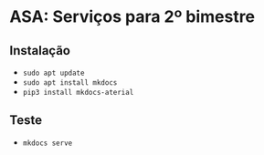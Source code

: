# ASA: Serviços para 2º bimestre

## Instalação

- `sudo apt update`
- `sudo apt install mkdocs`
- `pip3 install mkdocs-aterial`

## Teste

- `mkdocs serve`
